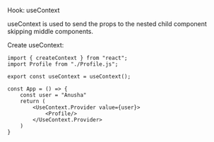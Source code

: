 Hook: useContext

useContext is used to send the props to the nested child component skipping middle components.

Create useContext:

```
import { createContext } from "react";
import Profile from "./Profile.js";

export const useContext = useContext();

const App = () => {
	const user = "Anusha"
	return (
		<UseContext.Provider value={user}>
			<Profile/>
		</UseContext.Provider>
	)
}
```
